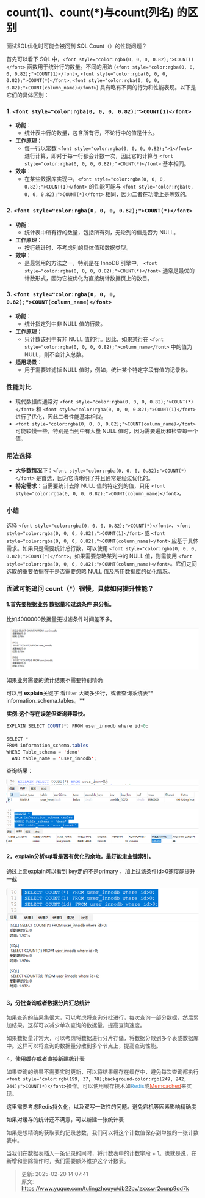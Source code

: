 # count(1)、count(*)与count(列名) 的区别

<font style="color:rgba(0, 0, 0, 0.82);">面试SQL优化时可能会被问到 SQL Count（）的性能问题？</font>

<font style="color:rgba(0, 0, 0, 0.82);">首先可以看下 SQL 中，</font>`<font style="color:rgba(0, 0, 0, 0.82);">COUNT()</font>`<font style="color:rgba(0, 0, 0, 0.82);"> 函数用于统计行的数量。不同的用法 (</font>`<font style="color:rgba(0, 0, 0, 0.82);">COUNT(1)</font>`<font style="color:rgba(0, 0, 0, 0.82);">, </font>`<font style="color:rgba(0, 0, 0, 0.82);">COUNT(*)</font>`<font style="color:rgba(0, 0, 0, 0.82);">, </font>`<font style="color:rgba(0, 0, 0, 0.82);">COUNT(column_name)</font>`<font style="color:rgba(0, 0, 0, 0.82);">) 具有略有不同的行为和性能表现。以下是它们的具体区别：</font>

### <font style="color:rgba(0, 0, 0, 0.82);">1.</font><font style="color:rgba(0, 0, 0, 0.82);"> </font>`<font style="color:rgba(0, 0, 0, 0.82);">COUNT(1)</font>`
+ **<font style="color:rgba(0, 0, 0, 0.82);">功能</font>**<font style="color:rgba(0, 0, 0, 0.82);">：</font>
    - <font style="color:rgba(0, 0, 0, 0.82);">统计表中行的数量，包含所有行，不论行中的值是什么。</font>
+ **<font style="color:rgba(0, 0, 0, 0.82);">工作原理</font>**<font style="color:rgba(0, 0, 0, 0.82);">：</font>
    - <font style="color:rgba(0, 0, 0, 0.82);">每一行以常数</font><font style="color:rgba(0, 0, 0, 0.82);"> </font>`<font style="color:rgba(0, 0, 0, 0.82);">1</font>`<font style="color:rgba(0, 0, 0, 0.82);"> </font><font style="color:rgba(0, 0, 0, 0.82);">进行计算，即对于每一行都会计数一次，因此它的计算与</font><font style="color:rgba(0, 0, 0, 0.82);"> </font>`<font style="color:rgba(0, 0, 0, 0.82);">COUNT(*)</font>`<font style="color:rgba(0, 0, 0, 0.82);"> </font><font style="color:rgba(0, 0, 0, 0.82);">基本相同。</font>
+ **<font style="color:rgba(0, 0, 0, 0.82);">效率</font>**<font style="color:rgba(0, 0, 0, 0.82);">：</font>
    - <font style="color:rgba(0, 0, 0, 0.82);">在某些数据库实现中，</font>`<font style="color:rgba(0, 0, 0, 0.82);">COUNT(1)</font>`<font style="color:rgba(0, 0, 0, 0.82);"> </font><font style="color:rgba(0, 0, 0, 0.82);">的性能可能与</font><font style="color:rgba(0, 0, 0, 0.82);"> </font>`<font style="color:rgba(0, 0, 0, 0.82);">COUNT(*)</font>`<font style="color:rgba(0, 0, 0, 0.82);"> </font><font style="color:rgba(0, 0, 0, 0.82);">相同，因为二者在功能上是等效的。</font>

### <font style="color:rgba(0, 0, 0, 0.82);">2.</font><font style="color:rgba(0, 0, 0, 0.82);"> </font>`<font style="color:rgba(0, 0, 0, 0.82);">COUNT(*)</font>`
+ **<font style="color:rgba(0, 0, 0, 0.82);">功能</font>**<font style="color:rgba(0, 0, 0, 0.82);">：</font>
    - <font style="color:rgba(0, 0, 0, 0.82);">统计表中所有行的数量，包括所有列，无论列的值是否为 NULL。</font>
+ **<font style="color:rgba(0, 0, 0, 0.82);">工作原理</font>**<font style="color:rgba(0, 0, 0, 0.82);">：</font>
    - <font style="color:rgba(0, 0, 0, 0.82);">按行统计时，不考虑列的具体值和数据类型。</font>
+ **<font style="color:rgba(0, 0, 0, 0.82);">效率</font>**<font style="color:rgba(0, 0, 0, 0.82);">：</font>
    - <font style="color:rgba(0, 0, 0, 0.82);">是最常用的方法之一，特别是在 InnoDB 引擎中，</font><font style="color:rgba(0, 0, 0, 0.82);"> </font>`<font style="color:rgba(0, 0, 0, 0.82);">COUNT(*)</font>`<font style="color:rgba(0, 0, 0, 0.82);"> </font><font style="color:rgba(0, 0, 0, 0.82);">通常是最优的计数形式，因为它被优化为直接统计数据页上的数目。</font>

### <font style="color:rgba(0, 0, 0, 0.82);">3.</font><font style="color:rgba(0, 0, 0, 0.82);"> </font>`<font style="color:rgba(0, 0, 0, 0.82);">COUNT(column_name)</font>`
+ **<font style="color:rgba(0, 0, 0, 0.82);">功能</font>**<font style="color:rgba(0, 0, 0, 0.82);">：</font>
    - <font style="color:rgba(0, 0, 0, 0.82);">统计指定列中非 NULL 值的行数。</font>
+ **<font style="color:rgba(0, 0, 0, 0.82);">工作原理</font>**<font style="color:rgba(0, 0, 0, 0.82);">：</font>
    - <font style="color:rgba(0, 0, 0, 0.82);">只计数该列中有非 NULL 值的行。因此，如果某行在</font><font style="color:rgba(0, 0, 0, 0.82);"> </font>`<font style="color:rgba(0, 0, 0, 0.82);">column_name</font>`<font style="color:rgba(0, 0, 0, 0.82);"> </font><font style="color:rgba(0, 0, 0, 0.82);">中的值为 NULL，则不会计入总数。</font>
+ **<font style="color:rgba(0, 0, 0, 0.82);">适用场景</font>**<font style="color:rgba(0, 0, 0, 0.82);">：</font>
    - <font style="color:rgba(0, 0, 0, 0.82);">用于需要过滤掉 NULL 值时，例如，统计某个特定字段有值的记录数。</font>

### <font style="color:rgba(0, 0, 0, 0.82);">性能对比</font>
+ <font style="color:rgba(0, 0, 0, 0.82);">现代数据库通常对</font><font style="color:rgba(0, 0, 0, 0.82);"> </font>`<font style="color:rgba(0, 0, 0, 0.82);">COUNT(*)</font>`<font style="color:rgba(0, 0, 0, 0.82);"> </font><font style="color:rgba(0, 0, 0, 0.82);">和</font><font style="color:rgba(0, 0, 0, 0.82);"> </font>`<font style="color:rgba(0, 0, 0, 0.82);">COUNT(1)</font>`<font style="color:rgba(0, 0, 0, 0.82);"> </font><font style="color:rgba(0, 0, 0, 0.82);">进行了优化，因此二者性能基本相似。</font>
+ `<font style="color:rgba(0, 0, 0, 0.82);">COUNT(column_name)</font>`<font style="color:rgba(0, 0, 0, 0.82);"> </font><font style="color:rgba(0, 0, 0, 0.82);">可能较慢一些，特别是当列中有大量 NULL 值时，因为需要遍历和检查每一个值。</font>

### <font style="color:rgba(0, 0, 0, 0.82);">用法选择</font>
+ **<font style="color:rgba(0, 0, 0, 0.82);">大多数情况下</font>**<font style="color:rgba(0, 0, 0, 0.82);">：</font>`<font style="color:rgba(0, 0, 0, 0.82);">COUNT(*)</font>`<font style="color:rgba(0, 0, 0, 0.82);"> </font><font style="color:rgba(0, 0, 0, 0.82);">是首选，因为它清晰明了并且通常是经过优化的。</font>
+ **<font style="color:rgba(0, 0, 0, 0.82);">特定需求</font>**<font style="color:rgba(0, 0, 0, 0.82);">：当需要统计去除 NULL 值的特定列的值，只用</font><font style="color:rgba(0, 0, 0, 0.82);"> </font>`<font style="color:rgba(0, 0, 0, 0.82);">COUNT(column_name)</font>`<font style="color:rgba(0, 0, 0, 0.82);">。</font>

### <font style="color:rgba(0, 0, 0, 0.82);">小结</font>
<font style="color:rgba(0, 0, 0, 0.82);">选择 </font>`<font style="color:rgba(0, 0, 0, 0.82);">COUNT(*)</font>`<font style="color:rgba(0, 0, 0, 0.82);">、</font>`<font style="color:rgba(0, 0, 0, 0.82);">COUNT(1)</font>`<font style="color:rgba(0, 0, 0, 0.82);"> 或 </font>`<font style="color:rgba(0, 0, 0, 0.82);">COUNT(column_name)</font>`<font style="color:rgba(0, 0, 0, 0.82);"> 应基于具体需求。如果只是需要统计总行数，可以使用 </font>`<font style="color:rgba(0, 0, 0, 0.82);">COUNT(*)</font>`<font style="color:rgba(0, 0, 0, 0.82);">。如果需要忽略某列中的 NULL 值，则需使用 </font>`<font style="color:rgba(0, 0, 0, 0.82);">COUNT(column_name)</font>`<font style="color:rgba(0, 0, 0, 0.82);">。它们之间选取的重要依据在于是否需要忽略 NULL 值及所用数据库的优化情况。</font>

<font style="color:rgba(0, 0, 0, 0.82);"></font>

### 面试可能追问 count（*）很慢，具体如何提升性能？
#### 1.首先要根据业务 数据量和过滤条件 来分析。
比如4000000数据量无过滤条件时间差不多。

![1740030761222-d89f9ab8-0bbe-4cd5-9745-5a2724eb7412.png](./img/qsNDARvF6I9WEaAG/1740030761222-d89f9ab8-0bbe-4cd5-9745-5a2724eb7412-280141.png)

如果业务需要的统计结果不需要特别精确

可以用 **explain**关键字 看filter 大概多少行，或者查询系统表** information_schema.tables。**

**实例:这个存在误差但查询非常快。**

```java
EXPLAIN SELECT COUNT(*) FROM user_innodb where id>0;

SELECT *
FROM information_schema.tables
WHERE Table_schema = 'demo'
  AND table_name = 'user_innodb';
```

查询结果：

![1740030819665-5aebeb19-34c5-4281-9f9f-4e7bc32f60c6.png](./img/qsNDARvF6I9WEaAG/1740030819665-5aebeb19-34c5-4281-9f9f-4e7bc32f60c6-363454.png)

![1740030846027-4ddfd950-089b-4aaf-84a3-418ec776d7f9.png](./img/qsNDARvF6I9WEaAG/1740030846027-4ddfd950-089b-4aaf-84a3-418ec776d7f9-398411.png)

#### 2，explain分析sql看是否有优化的余地，最好能走主键索引。
通过上面explain可以看到 key走的不是primary ，加上过滤条件id>0速度能提升一截

![1740031050235-b77c8db5-5521-42ed-9b31-3a2956ffb7c3.png](./img/qsNDARvF6I9WEaAG/1740031050235-b77c8db5-5521-42ed-9b31-3a2956ffb7c3-621960.png)

#### 3，分批查询或者数据分片汇总统计
<font style="color:rgb(77, 77, 77);">如果查询的结果集很大，可以考虑将查询分批进行，每次查询一部分数据，然后累加结果。这样可以减少单次查询的数据量，提高查询速度。</font>

<font style="color:rgb(77, 77, 77);">如果数据量非常大，可以考虑将数据进行分片存储，将数据分散到多个表或数据库中。这样可以将查询的数据量分散到多个节点上，提高查询性能。</font>

<font style="color:rgb(77, 77, 77);">4，</font>**<font style="color:rgb(77, 77, 77);">使用缓存或者直接新建统计表</font>**

<font style="color:rgb(77, 77, 77);">如果查询的结果不需要实时更新，可以将结果缓存在缓存中，避免每次查询都执行</font>`<font style="color:rgb(199, 37, 78);background-color:rgb(249, 242, 244);">COUNT(*)</font>`<font style="color:rgb(77, 77, 77);">操作。可以使用缓存技术如</font><font style="color:rgb(78, 161, 219) !important;">Redis</font><font style="color:rgb(77, 77, 77);">或</font>[<font style="color:rgb(252, 85, 49);">Memcached</font>](https://so.csdn.net/so/search?q=Memcached&spm=1001.2101.3001.7020)<font style="color:rgb(77, 77, 77);">来实现。</font>

这里需要考虑Redis持久化，以及双写一致性的问题。避免宕机等因素影响精确度

如果对缓存的统计还不满意，可以新建一张统计表

<font style="color:rgb(77, 77, 77);">如果是想精确的获取表的记录总数，我们可以将这个计数值保存到单独的一张计数表中。</font>

<font style="color:rgb(77, 77, 77);">当我们在数据表插入一条记录的同时，将计数表中的计数字段 + 1。也就是说，在新增和删除操作时，我们需要额外维护这个计数表。</font>



> 更新: 2025-02-20 14:07:41  
> 原文: <https://www.yuque.com/tulingzhouyu/db22bv/zxxswr2ounp9qd7k>
